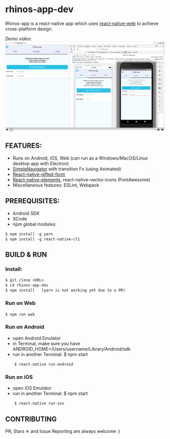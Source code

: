 # rhinos-app-dev

Rhinos-app is a react-native app which uses [react-native-web](https://github.com/necolas/react-native-web) to achieve cross-platform design. 

*Demo video:*
[![Demo video](docs/assets/demo.png)](https://www.youtube.com/watch?v=tJRVfUz6vbI)

## FEATURES:

  * Runs on Android, iOS, Web (can run as a Windows/MacOS/Linux desktop app with Electron)
  * [SimpleNavigator](App/View/SimpleNavigator.js) with transition Fx (using Animated)
  * [React-native-gifted-form](https://github.com/FaridSafi/react-native-gifted-form)
  * [React-native-elements](https://github.com/react-native-community/react-native-elements), react-native-vector-icons (FontAwesome)
  * Miscellaneous features: ESLint, Webpack

## PREREQUISITES:

  * Android SDK
  * XCode
  * npm global modules:
```
$ npm install -g yarn
$ npm install -g react-native-cli
```

## BUILD & RUN

### Install:

```
$ git clone <URL>
$ cd rhinos-app-dev
$ npm install   (yarn is not working yet due to a PR)
```

### Run on Web

```
$ npm run web
```

### Run on Android

  * open Android Emulator
  * in Terminal, make sure you have ANDROID_HOME=/Users/username/Library/Android/sdk
  * run in another Terminal: $ npm start

``` 
    $ react-native run-android
``` 

### Run on iOS

  * open iOS Emulator
  * run in another Terminal: $ npm start

```    
    $ react-native run-ios
```

## CONTRIBUTING

PR, Stars ✭ and Issue Reporting are always welcome :)
